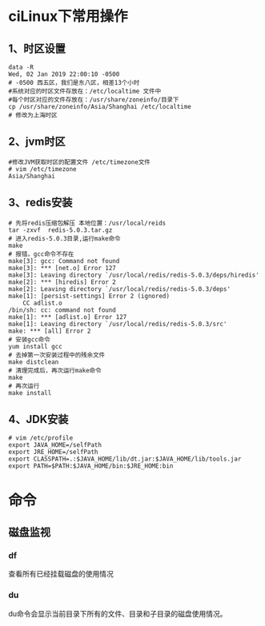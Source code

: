 # ciLinux下常用操作

## 1、时区设置

```shell
data -R 
Wed, 02 Jan 2019 22:00:10 -0500
# -0500 西五区，我们是东八区，相差13个小时
#系统对应的时区文件存放在：/etc/localtime 文件中
#每个时区对应的文件存放在：/usr/share/zoneinfo/目录下
cp /usr/share/zoneinfo/Asia/Shanghai /etc/localtime 
# 修改为上海时区
```

## 2、jvm时区

```shell
#修改JVM获取时区的配置文件 /etc/timezone文件
# vim /etc/timezone
Asia/Shanghai
```

## 3、redis安装

```shell
# 先将redis压缩包解压 本地位置：/usr/local/reids
tar -zxvf  redis-5.0.3.tar.gz
# 进入redis-5.0.3目录,运行make命令
make
# 报错，gcc命令不存在
make[3]: gcc: Command not found
make[3]: *** [net.o] Error 127
make[3]: Leaving directory `/usr/local/redis/redis-5.0.3/deps/hiredis'
make[2]: *** [hiredis] Error 2
make[2]: Leaving directory `/usr/local/redis/redis-5.0.3/deps'
make[1]: [persist-settings] Error 2 (ignored)
    CC adlist.o
/bin/sh: cc: command not found
make[1]: *** [adlist.o] Error 127
make[1]: Leaving directory `/usr/local/redis/redis-5.0.3/src'
make: *** [all] Error 2
# 安装gcc命令
yum install gcc
# 去掉第一次安装过程中的残余文件
make distclean
# 清理完成后，再次运行make命令
make
# 再次运行
make install

```

## 4、JDK安装

```shell
# vim /etc/profile
export JAVA_HOME=/selfPath
export JRE_HOME=/selfPath
export CLASSPATH=.:$JAVA_HOME/lib/dt.jar:$JAVA_HOME/lib/tools.jar
export PATH=$PATH:$JAVA_HOME/bin:$JRE_HOME:bin
```



# 命令

## 磁盘监视

### df

查看所有已经挂载磁盘的使用情况

### du

du命令会显示当前目录下所有的文件、目录和子目录的磁盘使用情况。

